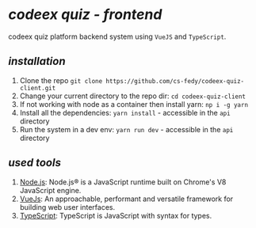 # _**codeex quiz - frontend**_

codeex quiz platform backend system using `VueJS` and `TypeScript`.

## _**installation**_

1. Clone the repo `git clone https://github.com/cs-fedy/codeex-quiz-client.git`
2. Change your current directory to the repo dir: `cd codeex-quiz-client`
3. If not working with node as a container then install yarn: `np i -g yarn`
4. Install all the dependencies: `yarn install` - accessible in the `api` directory
5. Run the system in a dev env: `yarn run dev` - accessible in the `api` directory

## _**used tools**_

1. [Node.js](https://nodejs.org/en/): Node.js® is a JavaScript runtime built on Chrome's V8 JavaScript engine.
2. [VueJs](https://vuejs.org/): An approachable, performant and versatile framework for building web user interfaces.
3. [TypeScript](https://www.typescriptlang.org/): TypeScript is JavaScript with syntax for types.
